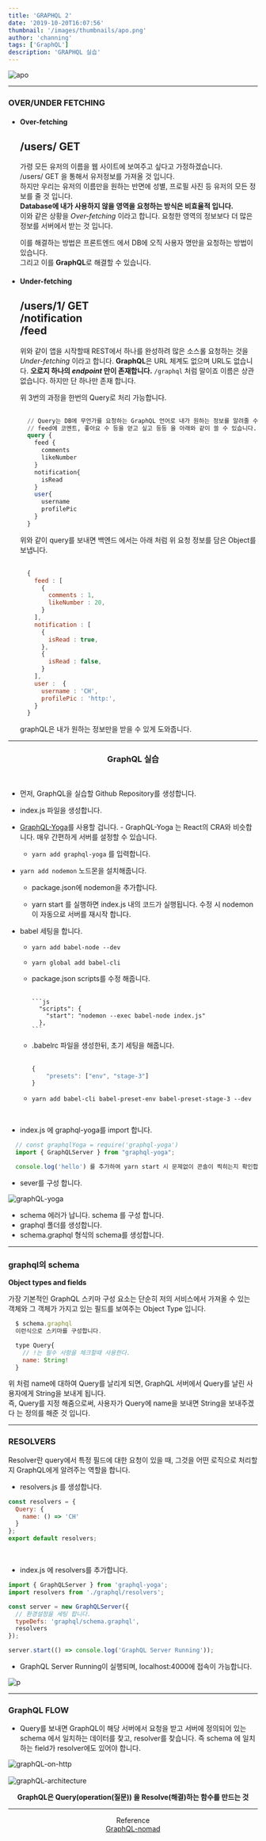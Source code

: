 ```yaml
---
title: 'GRAPHQL 2'
date: '2019-10-20T16:07:56'
thumbnail: '/images/thumbnails/apo.png'
author: 'channing'
tags: ['GraphQL']
description: 'GRAPHQL 실습'
---
```


![apo](./apo.png)

---

### OVER/UNDER FETCHING

- #### Over-fetching<br>

  /users/ GET <br>
  --  
  가령 모든 유저의 이름을 웹 사이트에 보여주고 싶다고 가정하겠습니다.<br>
  /users/ GET 을 통해서 유저정보를 가져올 것 입니다. <br>
  하지만 우리는 유저의 이름만을 원하는 반면에 성별, 프로필 사진 등 유저의 모든 정보를 줄 것 입니다.<br>
  **Database에 내가 사용하지 않을 영역을 요청하는 방식은 비효율적 입니다.**<br>
  이와 같은 상황을 _Over-fetching_ 이라고 합니다. 요청한 영역의 정보보다 더 많은 정보를 서버에서 받는 것 입니다.

  이를 해결하는 방법은 프론트엔드 에서 DB에 오직 사용자 명만을 요청하는 방법이 있습니다.<br>
  그리고 이를 **GraphQL**로 해결할 수 있습니다.

- #### Under-fetching<br>

  /users/1/ GET <br>
  /notification <br>
  /feed<br>
  --  
  위와 같이 앱을 시작할때 REST에서 하나를 완성하려 많은 소스롤 요청하는 것을 _Under-fetching_ 이라고 합니다.
  **GraphQL**은 URL 체계도 없으며 URL도 없습니다. **오로지 하나의 _endpoint_ 만이 존재합니다.** `/graphql` 처럼 말이죠 이름은 상관없습니다. 하지만 단 하나만 존재 합니다.<br>

  위 3번의 과정을 한번의 Query로 처리 가능합니다.
  <br>
  <br>

  ```sql
    // Query는 DB에 무언가를 요청하는 GraphQL 언어로 내가 원하는 정보를 알려줄 수 있습니다.
    // feed에 코멘트, 좋아요 수 등을 얻고 싶고 등등 을 아래와 같이 쓸 수 있습니다.
    query {
      feed {
        comments
        likeNumber
      }
      notification{
        isRead
      }
      user{
        username
        profilePic
      }
    }
  ```

  위와 같이 query를 보내면 백엔드 에서는 아래 처럼 위 요청 정보를 담은 Object를 보냅니다.
  <br>
  <br>

  ```js
    {
      feed : [
        {
          comments : 1,
          likeNumber : 20,
        }
      ],
      notification : [
        {
          isRead : true,
        },
        {
          isRead : false,
        }
      ],
      user :  {
        username : 'CH',
        profilePic : 'http:',
      }
    }

  ```

  graphQL은 내가 원하는 정보만을 받을 수 있게 도와줍니다.

---

<center>

### GraphQL 실습

</center>

<br>

- 먼저, GraphQL을 실습할 Github Repository를 생성합니다.
- index.js 파일을 생성합니다.
- [GraphQL-Yoga](https://github.com/prisma-labs/graphql-yoga)를 사용할 겁니다. - GraphQL-Yoga 는 React의 CRA와 비슷합니다. 매우 간편하게 서버를 설정할 수 있습니다.

  - `yarn add graphql-yoga` 를 입력합니다.

* `yarn add nodemon` 노드몬을 설치해줍니다.

  - package.json에 nodemon을 추가합니다.

  - yarn start 를 실행하면 index.js 내의 코드가 실행됩니다. 수정 시 nodemon이 자동으로 서버를 재시작 합니다.

- babel 세팅을 합니다.

  - `yarn add babel-node --dev`

  - `yarn global add babel-cli`

  - package.json scripts를 수정 해줍니다.
    <br><br>

        ```js
          "scripts": {
            "start": "nodemon --exec babel-node index.js"
          },
        ```

  - .babelrc 파일을 생성한뒤, 초기 세팅을 해줍니다.
    <br><br>
    ```js
    {
        "presets": ["env", "stage-3"]
    }
    ```

  * `yarn add babel-cli babel-preset-env babel-preset-stage-3 --dev`

<br>

- index.js 에 graphql-yoga를 import 합니다.

```js
  // const graphqlYoga = require('graphql-yoga')
  import { GraphQLServer } from "graphql-yoga";

  console.log('hello') 를 추가하여 yarn start 시 문제없이 콘솔이 찍히는지 확인합니다.
```

- sever를 구성 합니다.

![graphQL-yoga](./graphql-yoga.png)

- schema 에러가 납니다. schema 를 구성 합니다.
- graphql 폴더를 생성합니다.
- schema.graphql 형식의 schema를 생성합니다.

---

### graphql의 schema

**Object types and fields**

가장 기본적인 GraphQL 스키마 구성 요소는 단순히 저의 서비스에서 가져올 수 있는 객체와 그 객체가 가지고 있는 필드를 보여주는 Object Type 입니다.

```js
  $ schema.graphql
  이런식으로 스키마를 구성합니다.

  type Query{
    // !는 필수 사항을 체크할때 사용한다.
    name: String!
  }
```

위 처럼 name에 대하여 Query를 날리게 되면, GraphQL 서버에서 Query를 날린 사용자에게 String을 보내게 됩니다. <br>
즉, Query를 지정 해줌으로써, 사용자가 Query에 name을 보내면 String을 보내주겠다 는 정의를 해준 것 입니다.

---

### RESOLVERS

Resolver란 query에서 특정 필드에 대한 요청이 있을 때, 그것을 어떤 로직으로 처리할지 GraphQL에게 알려주는 역할을 합니다.

- resolvers.js 를 생성합니다.

```js
const resolvers = {
  Query: {
    name: () => 'CH'
  }
};
export default resolvers;
```

<br>

- index.js 에 resolvers를 추가합니다.

```js
import { GraphQLServer } from 'graphql-yoga';
import resolvers from './graphql/resolvers';

const server = new GraphQLServer({
  // 환경설정을 세팅 합니다.
  typeDefs: 'graphql/schema.graphql',
  resolvers
});

server.start(() => console.log('GraphQL Server Running'));
```

- GraphQL Server Running이 실행되며, localhost:4000에 접속이 가능합니다.

![p](./play.png)

---

### GraphQL FLOW

- Query를 보내면 GraphQL이 해당 서버에서 요청을 받고 서버에 정의되어 있는 schema 에서 일치하는 데이터를 찾고, resolver를 찾습니다. 즉 schema 에 일치하는 field가 resolver에도 있어야 합니다.

![graphQL-on-http](./graphql-on-http.png)
<br>
<br>
![graphQL-architecture](./graphql-architecture.png)

<center>

**GraphQL은 Query(operation(질문)) 을 Resolve(해결)하는 함수를 만드는 것**

</center>

<hr />

<center>

Reference <br>
[GraphQL-nomad](https://academy.nomadcoders.co/courses/) <br>

</center>
